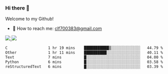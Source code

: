 ### Hi there 👋

<!--
**clingfei/clingfei** is a ✨ _special_ ✨ repository because its `README.md` (this file) appears on your GitHub profile.

Here are some ideas to get you started:

- 🔭 I’m currently working on ...
- 🌱 I’m currently learning ...
- 👯 I’m looking to collaborate on ...
- 🤔 I’m looking for help with ...
- 💬 Ask me about ...
- 📫 How to reach me: ...
- 😄 Pronouns: ...
- ⚡ Fun fact: ...
-->
Welcome to my Github!
- 📧 How to reach me: clf700383@gmail.com

<a href="https://github.com/anuraghazra/github-readme-stats">
  <img src="https://github-readme-stats.vercel.app/api?username=clingfei&count_private=true&show_icons=true&include_all_commits=true&line_height=21&hide_border=true&repo=github-readme-stats" />
</a>
<a href="https://github.com/anuraghazra/convoychat">
  <img src="https://github-readme-stats.vercel.app/api/top-langs/?username=clingfei&hide=Tcl,Perl,Makefile,CSS,HTML,Yacc,Lex,Verilog&langs_count=6&layout=compact&hide_border=true&repo=convoychat" />
</a>

<!--START_SECTION:waka-->

```txt
C                  1 hr 19 mins    ███████████▒░░░░░░░░░░░░░   44.79 %
Other              1 hr 11 mins    ██████████░░░░░░░░░░░░░░░   40.11 %
Text               7 mins          █░░░░░░░░░░░░░░░░░░░░░░░░   04.00 %
Python             6 mins          █░░░░░░░░░░░░░░░░░░░░░░░░   03.58 %
reStructuredText   6 mins          █░░░░░░░░░░░░░░░░░░░░░░░░   03.39 %
```

<!--END_SECTION:waka-->
